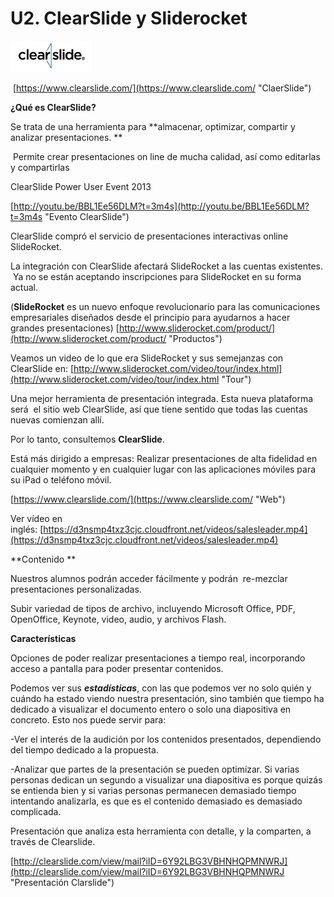 # U2. ClearSlide y Sliderocket


[![ClearSlide](img/ClearSlide___Sell_Smarter_and_Close_More_Deals.png "ClearSlide")](https://www.clearslide.com/)


 [https://www.clearslide.com/](https://www.clearslide.com/ "ClaerSlide")

**¿Qué es ClearSlide?**

Se trata de una herramienta para **almacenar, optimizar, compartir y analizar presentaciones. **

 Permite crear presentaciones on line de mucha calidad, así como editarlas y compartirlas

ClearSlide Power User Event 2013

[http://youtu.be/BBL1Ee56DLM?t=3m4s](http://youtu.be/BBL1Ee56DLM?t=3m4s "Evento ClearSlide")

ClearSlide compró el servicio de presentaciones interactivas online SlideRocket.

La integración con ClearSlide afectará SlideRocket a las cuentas existentes.  Ya no se están aceptando inscripciones para SlideRocket en su forma actual.

(**SlideRocket** es un nuevo enfoque revolucionario para las comunicaciones empresariales diseñados desde el principio para ayudarnos a hacer grandes presentaciones) [http://www.sliderocket.com/product/](http://www.sliderocket.com/product/ "Productos")

Veamos un video de lo que era SlideRocket y sus semejanzas con ClearSlide en: [http://www.sliderocket.com/video/tour/index.html](http://www.sliderocket.com/video/tour/index.html "Tour")

Una mejor herramienta de presentación integrada. Esta nueva plataforma será  el sitio web ClearSlide, así que tiene sentido que todas las cuentas nuevas comienzan allí.

Por lo tanto, consultemos **ClearSlide**.   

Está más dirigido a empresas: Realizar presentaciones de alta fidelidad en cualquier momento y en cualquier lugar con las aplicaciones móviles para su iPad o teléfono móvil.

[https://www.clearslide.com/](https://www.clearslide.com/ "Web")

Ver vídeo en inglés: [https://d3nsmp4txz3cjc.cloudfront.net/videos/salesleader.mp4](https://d3nsmp4txz3cjc.cloudfront.net/videos/salesleader.mp4)

**Contenido **  

Nuestros alumnos podrán acceder fácilmente y podrán  re-mezclar presentaciones personalizadas. 

Subir variedad de tipos de archivo, incluyendo Microsoft Office, PDF, OpenOffice, Keynote, video, audio, y archivos Flash.

**Características**

Opciones de poder realizar presentaciones a tiempo real, incorporando acceso a pantalla para poder presentar contenidos.

Podemos ver sus _**estadísticas**_, con las que podemos ver no solo quién y cuándo ha estado viendo nuestra presentación, sino también que tiempo ha dedicado a visualizar el documento entero o solo una diapositiva en concreto. Esto nos puede servir para:

-Ver el interés de la audición por los contenidos presentados, dependiendo del tiempo dedicado a la propuesta.

-Analizar que partes de la presentación se pueden optimizar. Si varias personas dedican un segundo a visualizar una diapositiva es porque quizás se entienda bien y si varias personas permanecen demasiado tiempo intentando analizarla, es que es el contenido demasiado es demasiado complicada.

Presentación que analiza esta herramienta con detalle, y la comparten, a través de Clearslide.

[http://clearslide.com/view/mail?iID=6Y92LBG3VBHNHQPMNWRJ](http://clearslide.com/view/mail?iID=6Y92LBG3VBHNHQPMNWRJ "Presentación Clarslide")

